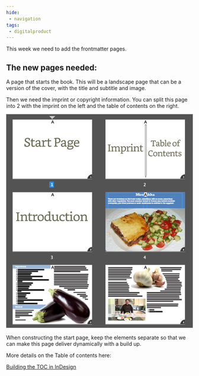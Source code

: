 ```yaml
---
hide:
 - navigation
tags:
 - digitalproduct
---
```


This week we need to add the frontmatter pages. 

## The new pages needed:

A page that starts the book. This will be a landscape page that can be a version of the cover, with the title and subtitle and image.

Then we need the imprint or copyright information. You can split this page into 2 with the imprint on the left and the table of contents on the right.

![This is what you need](../../media/flatplanFBK.jpg)

When constructing the start page, keep the elements separate so that we can make this page deliver dynamically with a build up.

More details on the Table of contents here:

[Building the TOC in InDesign](../../Articles/Building%20the%20TOC%20in%20InDesign.md)